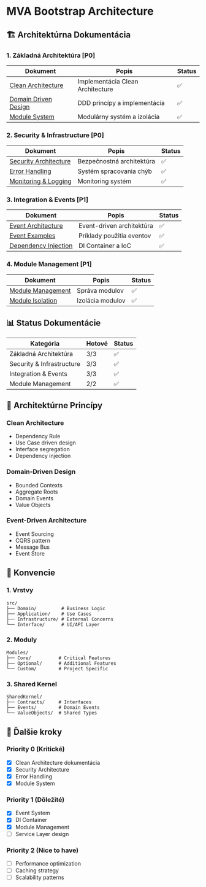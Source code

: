 # MVA Bootstrap Architecture

## 🏗 Architektúrna Dokumentácia

### 1. Základná Architektúra [P0]
| Dokument | Popis | Status |
|----------|--------|--------|
| [Clean Architecture](clean-architecture.md) | Implementácia Clean Architecture | ✅ |
| [Domain Driven Design](domain-driven-design.md) | DDD princípy a implementácia | ✅ |
| [Module System](module-isolation.md) | Modulárny systém a izolácia | ✅ |

### 2. Security & Infrastructure [P0]
| Dokument | Popis | Status |
|----------|--------|--------|
| [Security Architecture](security-architecture.md) | Bezpečnostná architektúra | ✅ |
| [Error Handling](error-handling.md) | Systém spracovania chýb | ✅ |
| [Monitoring & Logging](monitoring-logging.md) | Monitoring systém | ✅ |

### 3. Integration & Events [P1]
| Dokument | Popis | Status |
|----------|--------|--------|
| [Event Architecture](event-driven-architecture.md) | Event-driven architektúra | ✅ |
| [Event Examples](event-examples.md) | Príklady použitia eventov | ✅ |
| [Dependency Injection](dependency-injection.md) | DI Container a IoC | ✅ |

### 4. Module Management [P1]
| Dokument | Popis | Status |
|----------|--------|--------|
| [Module Management](module-management.md) | Správa modulov | ✅ |
| [Module Isolation](module-isolation.md) | Izolácia modulov | ✅ |

## 📊 Status Dokumentácie

| Kategória | Hotové | Status |
|-----------|--------|--------|
| Základná Architektúra | 3/3 | ✅ |
| Security & Infrastructure | 3/3 | ✅ |
| Integration & Events | 3/3 | ✅ |
| Module Management | 2/2 | ✅ |

## 🔄 Architektúrne Princípy

### Clean Architecture
- Dependency Rule
- Use Case driven design
- Interface segregation
- Dependency injection

### Domain-Driven Design
- Bounded Contexts
- Aggregate Roots
- Domain Events
- Value Objects

### Event-Driven Architecture
- Event Sourcing
- CQRS pattern
- Message Bus
- Event Store

## 📝 Konvencie

### 1. Vrstvy
```
src/
├── Domain/         # Business Logic
├── Application/    # Use Cases
├── Infrastructure/ # External Concerns
└── Interface/      # UI/API Layer
```

### 2. Moduly
```
Modules/
├── Core/          # Critical Features
├── Optional/      # Additional Features
└── Custom/        # Project Specific
```

### 3. Shared Kernel
```
SharedKernel/
├── Contracts/     # Interfaces
├── Events/        # Domain Events
└── ValueObjects/  # Shared Types
```

## 🎯 Ďalšie kroky

### Priority 0 (Kritické)
- [x] Clean Architecture dokumentácia
- [x] Security Architecture
- [x] Error Handling
- [x] Module System

### Priority 1 (Dôležité)
- [x] Event System
- [x] DI Container
- [x] Module Management
- [ ] Service Layer design

### Priority 2 (Nice to have)
- [ ] Performance optimization
- [ ] Caching strategy
- [ ] Scalability patterns
